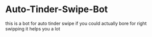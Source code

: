 # Auto-Tinder-Swipe-Bot
this is a bot for auto tinder swipe if you could actually bore for right swipping it helps you a lot
